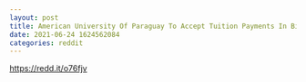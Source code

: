 ```yaml
--- 
layout: post 
title: American University Of Paraguay To Accept Tuition Payments In Bitcoin 
date: 2021-06-24 1624562084 
categories: reddit 
--- 
```

https://redd.it/o76fjv